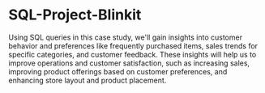 # SQL-Project-Blinkit
Using SQL queries in this case study, we'll gain insights into customer behavior and preferences like frequently purchased items, sales trends for specific categories, and customer feedback.
These insights will help us to improve operations and customer satisfaction, such as increasing sales, improving product offerings based on customer preferences, and enhancing store layout and product placement.
